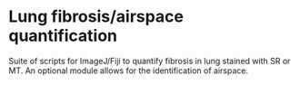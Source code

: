 # Lung fibrosis/airspace quantification
Suite of scripts for ImageJ/Fiji to quantify fibrosis in lung stained with SR or MT. An optional module allows for the identification of airspace.
